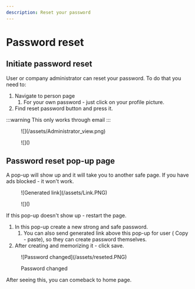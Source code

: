 ```yaml
---
description: Reset your password
---
```


# Password reset

## Initiate password reset

User or company administrator can reset your password. To do that you need to:

1. Navigate to person page
   1. For your own password -  just click on your profile picture.
2. Find reset password button and press it.

:::warning
This only works through email
:::

<figure>
  ![](/assets/Administrator_view.png)
</figure>

<figure>
![](</assets/Administrator_view.png>)
</figure>

## Password reset pop-up page

A pop-up will show up and it will take you to another safe page. If you have ads blocked - it won't work.

<figure>
![Generated link](/assets/Link.PNG)
</figure>

<figure>
![](</assets/Savenewpass.png>)
</figure>

If this pop-up doesn't  show up - restart the page.

1. In this pop-up create a new strong and safe password.
   1. &#x20;You can also send generated link above this pop-up for user ( Copy - paste), so they can create password themselves.&#x20;
2. After creating and memorizing it - click save.

<figure>
   ![Password changed](/assets/reseted.PNG)
   <figcaption>
      <p>Password changed</p>
   </figcaption>
</figure>

After seeing this, you can comeback to home page.
